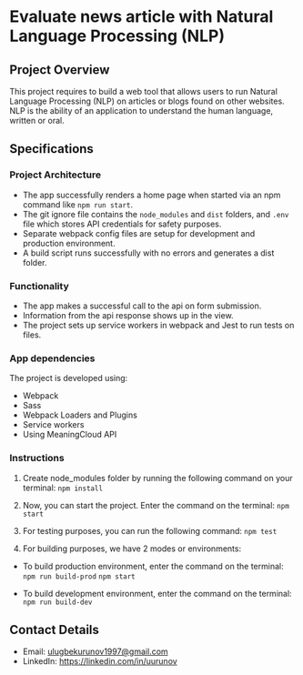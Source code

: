 # Evaluate news article with Natural Language Processing (NLP)

## Project Overview
This project requires to build a web tool that allows users to run Natural Language Processing (NLP) on articles or blogs found on other websites. NLP is the ability of an application to understand the human language, written or oral.

## Specifications

### Project Architecture
- The app successfully renders a home page when started via an npm command like `npm run start`.
- The git ignore file contains the `node_modules` and `dist` folders, and `.env` file which stores API credentials for safety purposes.
- Separate webpack config files are setup for development and production environment.
- A build script runs successfully with no errors and generates a dist folder.

### Functionality
- The app makes a successful call to the api on form submission.
- Information from the api response shows up in the view.
- The project sets up service workers in webpack and Jest to run tests on files.

### App dependencies
The project is developed using:
- Webpack
- Sass
- Webpack Loaders and Plugins
- Service workers
- Using MeaningCloud API

### Instructions

1. Create node_modules folder by running the following command on your terminal: `npm install`

2. Now, you can start the project. Enter the command on the terminal: `npm start`

3. For testing purposes, you can run the following command: `npm test`

4. For building purposes, we have 2 modes or environments:

- To build production environment, enter the command on the terminal:
`npm run build-prod`
`npm start`

- To build development environment, enter the command on the terminal:
`npm run build-dev`

## Contact Details
- Email: ulugbekurunov1997@gmail.com 
- LinkedIn: https://linkedin.com/in/uurunov
